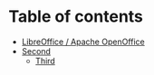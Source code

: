 # Table of contents

* [LibreOffice / Apache OpenOffice](README.md)
* [Second](second/README.md)
  * [Third](second/third.md)


